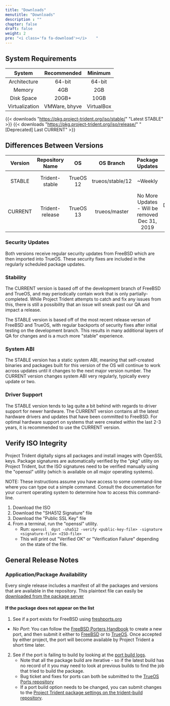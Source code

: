 ```yaml
---
title: "Downloads"
menutitle: "Downloads"
description : ""
chapter: false
draft: false
weight: 2
pre: "<i class='fa fa-download'></i>	"
---
```


## System Requirements
|System|Recommended|Minimum |
|:--:|:--------------------:|:--------------:|
|Architecture| 64-bit | 64-bit |
| Memory | 4GB | 2GB |
|Disk Space| 20GB+ | 10GB |
|Virtualization| VMWare, bhyve | VirtualBox |


{{< downloads "https://pkg.project-trident.org/iso/stable/" "Latest STABLE" >}}
{{< downloads "https://pkg.project-trident.org/iso/release/" "[Deprecated] Last CURRENT" >}}

## Differences Between Versions
| Version | Repository Name | OS | OS Branch | Package Updates | Notes |
| :---: | :---: | :---: | :---: | :---: | :---: |
| STABLE | Trident-stable | TrueOS 12 | trueos/stable/12 | ~Weekly | Latest Release of FreeBSD |
| CURRENT | Trident-release | TrueOS 13 | trueos/master | No More Updates - Will be removed Dec 31, 2019 | Development branch of FreeBSD |

### Security Updates
Both versions receive regular security updates from FreeBSD which are then imported into TrueOS. These security fixes are included in the regularly scheduled package updates.

### Stability
The CURRENT version is based off of the development branch of FreeBSD and TrueOS, and may periodically contain work that is only partially-completed. While Project Trident attempts to catch and fix any issues from this, there is still a possibility that an issue will sneak past our QA and impact a release.

The STABLE version is based off of the most recent release verson of FreeBSD and TrueOS, with regular backports of security fixes after initial testing on the development branch. This results in many additional layers of QA for changes and is a much more "stable" experience.

### System ABI
The STABLE version has a static system ABI, meaning that self-created binaries and packages built for this version of the OS will continue to work across updates until it changes to the next major version number. The CURRENT version changes system ABI very regularly, typically every update or two.

### Driver Support
The STABLE version tends to lag quite a bit behind with regards to driver support for newer hardware. The CURRENT version contains all the latest hardware drivers and updates that have been committed to FreeBSD. For optimal hardware support on systems that were created within the last 2-3 years, it is recommended to use the CURRENT version.

## Verify ISO Integrity
Project Trident digitally signs all packages and install images with OpenSSL keys. Package signatures are automatically verified by the "pkg" utility on Project Trident, but the ISO signatures need to be verified manually using the "openssl" utility (which is available on all major operating systems).

NOTE: These instructions assume you have access to some command-line where you can type out a simple command. Consult the documentation for your current operating system to determine how to access this command-line.

1. Download the ISO
2. Download the "SHA512 Signature" file
3. Download the "Public SSL Key" file
4. From a terminal, run the "openssl" utility.
   * Run: `openssl  dgst -sha512 -verify <public-key-file> -signature <signature-file> <ISO-file>`
   * This will print out "Verified OK" or "Verification Failure" depending on the state of the file.

## General Release Notes
### Application/Package Availability
Every single release includes a manifest of all the packages and versions that are available in the repository.
This plaintext file can easily be [downloaded from the package server](http://pkg.project-trident.org/iso/release/manifests/pkg.list)

#### If the package does not appear on the list
1. See if a port exists for FreeBSD using [freshports.org](https://www.freshports.org)
  * *No Port*: You can follow the [FreeBSD Porters Handbook](https://www.freebsd.org/doc/en/books/porters-handbook/) to create a new port, and then submit it either to [FreeBSD](https://bugs.freebsd.org/bugzilla/) or to [TrueOS](https://github.com/trueos/trueos-ports). Once accepted by either project, the port will become available by Project Trident a short time later.
2. See if the port is failing to build by looking at the [port build logs](https://builds.ixsystems.com/poseidon/jail.html?mastername=trident-master-current).
   * Note that all the package build are iterative - so if the latest build has no record of it you may need to look at previous builds to find the job that tried to build the package.
   * Bug ticket and fixes for ports can both be submitted to the [TrueOS Ports repository](https://github.com/trueos/trueos-ports)
   * If a port build option needs to be changed, you can submit changes to the [Project Trident package settings on the trident-build repository](https://github.com/project-trident/trident-build/blob/master/trident-master.json).

